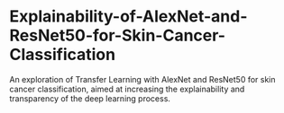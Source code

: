 # Explainability-of-AlexNet-and-ResNet50-for-Skin-Cancer-Classification
An exploration of Transfer Learning with AlexNet and ResNet50 for skin cancer classification, aimed at increasing the explainability and transparency of the deep learning process.
